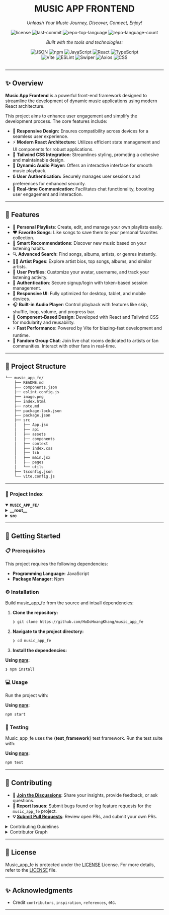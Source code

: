 <div id="top">

<!-- HEADER STYLE: CLASSIC -->
<div align="center">
	
# MUSIC APP FRONTEND

<em>Unleash Your Music Journey, Discover, Connect, Enjoy!</em>

<!-- BADGES -->
<img src="https://img.shields.io/github/license/HoDoHoangKhang/music_app_fe?style=flat&logo=opensourceinitiative&logoColor=white&color=0080ff" alt="license">
<img src="https://img.shields.io/github/last-commit/HoDoHoangKhang/music_app_fe?style=flat&logo=git&logoColor=white&color=0080ff" alt="last-commit">
<img src="https://img.shields.io/github/languages/top/HoDoHoangKhang/music_app_fe?style=flat&color=0080ff" alt="repo-top-language">
<img src="https://img.shields.io/github/languages/count/HoDoHoangKhang/music_app_fe?style=flat&color=0080ff" alt="repo-language-count">

<em>Built with the tools and technologies:</em>

<img src="https://img.shields.io/badge/JSON-000000.svg?style=flat&logo=JSON&logoColor=white" alt="JSON">
<img src="https://img.shields.io/badge/npm-CB3837.svg?style=flat&logo=npm&logoColor=white" alt="npm">
<img src="https://img.shields.io/badge/JavaScript-F7DF1E.svg?style=flat&logo=JavaScript&logoColor=black" alt="JavaScript">
<img src="https://img.shields.io/badge/React-61DAFB.svg?style=flat&logo=React&logoColor=black" alt="React">
<img src="https://img.shields.io/badge/TypeScript-3178C6.svg?style=flat&logo=TypeScript&logoColor=white" alt="TypeScript">
<br>
<img src="https://img.shields.io/badge/Vite-646CFF.svg?style=flat&logo=Vite&logoColor=white" alt="Vite">
<img src="https://img.shields.io/badge/ESLint-4B32C3.svg?style=flat&logo=ESLint&logoColor=white" alt="ESLint">
<img src="https://img.shields.io/badge/Swiper-6332F6.svg?style=flat&logo=Swiper&logoColor=white" alt="Swiper">
<img src="https://img.shields.io/badge/Axios-5A29E4.svg?style=flat&logo=Axios&logoColor=white" alt="Axios">
<img src="https://img.shields.io/badge/CSS-663399.svg?style=flat&logo=CSS&logoColor=white" alt="CSS">

</div>
<br>

---

## ✨ Overview

**Music App Frontend** is a powerful front-end framework designed to streamline the development of dynamic music applications using modern React architecture. 

This project aims to enhance user engagement and simplify the development process. The core features include:

- 🎨 **Responsive Design:** Ensures compatibility across devices for a seamless user experience.
- ⚡ **Modern React Architecture:** Utilizes efficient state management and UI components for robust applications.
- 🌈 **Tailwind CSS Integration:** Streamlines styling, promoting a cohesive and maintainable design.
- 🎵 **Dynamic Audio Player:** Offers an interactive interface for smooth music playback.
- 🔒 **User Authentication:** Securely manages user sessions and preferences for enhanced security.
- 💬 **Real-time Communication:** Facilitates chat functionality, boosting user engagement and interaction.

---

## 📌 Features
- 📂 **Personal Playlists**: Create, edit, and manage your own playlists easily.
- ❤️ **Favorite Songs**: Like songs to save them to your personal favorites collection.
- 🧠 **Smart Recommendations**: Discover new music based on your listening habits.
- 🔍 **Advanced Search**: Find songs, albums, artists, or genres instantly.
- 🧑‍🎤 **Artist Pages**: Explore artist bios, top songs, albums, and similar artists.
- 👤 **User Profiles**: Customize your avatar, username, and track your listening activity.
- 🔐 **Authentication**: Secure signup/login with token-based session management.
- 📱 **Responsive UI**: Fully optimized for desktop, tablet, and mobile devices.
- 🎧 **Built-in Audio Player**: Control playback with features like skip, shuffle, loop, volume, and progress bar.
- 🧩 **Component-Based Design**: Developed with React and Tailwind CSS for modularity and reusability.
- ⚡ **Fast Performance**: Powered by Vite for blazing-fast development and runtime.
- 💬 **Fandom Group Chat**: Join live chat rooms dedicated to artists or fan communities. Interact with other fans in real-time.
---

## 📁 Project Structure

```sh
└── music_app_fe/
    ├── README.md
    ├── components.json
    ├── eslint.config.js
    ├── image.png
    ├── index.html
    ├── note.md
    ├── package-lock.json
    ├── package.json
    ├── src
    │   ├── App.jsx
    │   ├── api
    │   ├── assets
    │   ├── components
    │   ├── context
    │   ├── index.css
    │   ├── lib
    │   ├── main.jsx
    │   ├── pages
    │   └── utils
    ├── tsconfig.json
    └── vite.config.js
```

---

### 📑 Project Index

<details open>
	<summary><b><code>MUSIC_APP_FE/</code></b></summary>
	<!-- __root__ Submodule -->
	<details>
		<summary><b>__root__</b></summary>
		<blockquote>
			<div class='directory-path' style='padding: 8px 0; color: #666;'>
				<code><b>⦿ __root__</b></code>
			<table style='width: 100%; border-collapse: collapse;'>
			<thead>
				<tr style='background-color: #f8f9fa;'>
					<th style='width: 30%; text-align: left; padding: 8px;'>File Name</th>
					<th style='text-align: left; padding: 8px;'>Summary</th>
				</tr>
			</thead>
				<tr style='border-bottom: 1px solid #eee;'>
					<td style='padding: 8px;'><b><a href='https://github.com/HoDoHoangKhang/music_app_fe/blob/master/index.html'>index.html</a></b></td>
					<td style='padding: 8px;'>- Serves as the foundational entry point for the Music App, establishing the essential HTML structure and metadata for the application<br>- It integrates the main JavaScript module, enabling dynamic functionality and rendering within the designated root element<br>- This setup facilitates a responsive user experience while ensuring compatibility across various devices, aligning with the overall architecture of the project.</td>
				</tr>
				<tr style='border-bottom: 1px solid #eee;'>
					<td style='padding: 8px;'><b><a href='https://github.com/HoDoHoangKhang/music_app_fe/blob/master/package.json'>package.json</a></b></td>
					<td style='padding: 8px;'>- Defines the configuration and dependencies for the movie-app project, facilitating a streamlined development process<br>- It establishes essential scripts for development, building, linting, and previewing the application<br>- By integrating various libraries and tools, it supports a modern React architecture, enhancing user interface components and ensuring efficient state management, ultimately contributing to a responsive and engaging movie browsing experience.</td>
				</tr>
				<tr style='border-bottom: 1px solid #eee;'>
					<td style='padding: 8px;'><b><a href='https://github.com/HoDoHoangKhang/music_app_fe/blob/master/tsconfig.json'>tsconfig.json</a></b></td>
					<td style='padding: 8px;'>- Facilitates TypeScript project configuration by defining compiler options that enhance module resolution<br>- Establishes a base URL for imports and sets up path aliases, allowing for cleaner and more manageable code organization within the source directory<br>- This structure supports scalability and maintainability across the entire codebase, streamlining development processes and improving overall project architecture.</td>
				</tr>
				<tr style='border-bottom: 1px solid #eee;'>
					<td style='padding: 8px;'><b><a href='https://github.com/HoDoHoangKhang/music_app_fe/blob/master/components.json'>components.json</a></b></td>
					<td style='padding: 8px;'>- Configuration settings define the projects structure and styling preferences, enabling a cohesive design and component organization<br>- By specifying styles, aliases for component paths, and integrating Tailwind CSS, it streamlines development and enhances maintainability<br>- Additionally, the inclusion of an icon library supports a consistent visual language across the application, contributing to a unified user experience within the overall architecture.</td>
				</tr>
				<tr style='border-bottom: 1px solid #eee;'>
					<td style='padding: 8px;'><b><a href='https://github.com/HoDoHoangKhang/music_app_fe/blob/master/vite.config.js'>vite.config.js</a></b></td>
					<td style='padding: 8px;'>- Configuration for Vite streamlines the development process by integrating React and Tailwind CSS into the project<br>- It establishes a clear alias for the source directory, enhancing module resolution and improving code organization<br>- This setup facilitates a modern front-end development experience, enabling efficient styling and component management while leveraging Vites fast build capabilities.</td>
				</tr>
				<tr style='border-bottom: 1px solid #eee;'>
					<td style='padding: 8px;'><b><a href='https://github.com/HoDoHoangKhang/music_app_fe/blob/master/package-lock.json'>package-lock.json</a></b></td>
					<td style='padding: 8px;'>- Maintain Dependency IntegrityIt captures the entire dependency tree, including all transitive dependencies, ensuring that every installation of the project results in the same dependency versions.-<strong>Facilitate CollaborationBy providing a consistent environment, it allows multiple developers to work on the project without encountering discrepancies in package versions.-</strong>Enhance PerformanceThe file optimizes the installation process by allowing package managers to skip resolution steps, leading to faster installations.In the context of the Movie Apps architecture, this file plays a vital role in supporting the overall functionality and stability of the application, which relies on various libraries and frameworks for its user interface, state management, and API interactions<br>- By locking down the dependencies, the project can focus on delivering a seamless movie browsing experience without the risk of unexpected behavior due to dependency updates.</td>
				</tr>
				<tr style='border-bottom: 1px solid #eee;'>
					<td style='padding: 8px;'><b><a href='https://github.com/HoDoHoangKhang/music_app_fe/blob/master/eslint.config.js'>eslint.config.js</a></b></td>
					<td style='padding: 8px;'>- Configures ESLint for a JavaScript and React project, ensuring code quality and consistency across the codebase<br>- It establishes rules and settings tailored for modern ECMAScript features and React version 18.3, while integrating plugins for React and hooks<br>- By ignoring specific directories and applying recommended rules, it enhances development efficiency and promotes best practices in component management and JSX usage.</td>
				</tr>
			</table>
		</blockquote>
	</details>
	<!-- src Submodule -->
	<details>
		<summary><b>src</b></summary>
		<blockquote>
			<div class='directory-path' style='padding: 8px 0; color: #666;'>
				<code><b>⦿ src</b></code>
			<table style='width: 100%; border-collapse: collapse;'>
			<thead>
				<tr style='background-color: #f8f9fa;'>
					<th style='width: 30%; text-align: left; padding: 8px;'>File Name</th>
					<th style='text-align: left; padding: 8px;'>Summary</th>
				</tr>
			</thead>
				<tr style='border-bottom: 1px solid #eee;'>
					<td style='padding: 8px;'><b><a href='https://github.com/HoDoHoangKhang/music_app_fe/blob/master/src/App.jsx'>App.jsx</a></b></td>
					<td style='padding: 8px;'>- App serves as the central component of the application, orchestrating the user interface and integrating various elements such as the header, sidebar, display area, and audio player<br>- It leverages context to manage audio playback, ensuring a seamless user experience<br>- The layout is designed to be responsive, allowing users to interact with audio tracks while maintaining an organized and visually appealing interface.</td>
				</tr>
				<tr style='border-bottom: 1px solid #eee;'>
					<td style='padding: 8px;'><b><a href='https://github.com/HoDoHoangKhang/music_app_fe/blob/master/src/index.css'>index.css</a></b></td>
					<td style='padding: 8px;'>- Defines a comprehensive styling foundation for the project, integrating Tailwind CSS and Radix UI themes to create a cohesive visual experience<br>- It establishes a set of CSS variables for light and dark themes, ensuring consistent design elements across the application<br>- Additionally, it customizes context menus and scrollbar styles, enhancing user interaction and accessibility within the overall architecture.</td>
				</tr>
				<tr style='border-bottom: 1px solid #eee;'>
					<td style='padding: 8px;'><b><a href='https://github.com/HoDoHoangKhang/music_app_fe/blob/master/src/main.jsx'>main.jsx</a></b></td>
					<td style='padding: 8px;'>- Sets up the main entry point for a React application, integrating essential routing and context providers<br>- It establishes a structured navigation system with routes for user authentication, including login and registration, while ensuring that access to the main application is protected<br>- This architecture promotes a modular approach, enhancing maintainability and scalability within the overall codebase.</td>
				</tr>
			</table>
			<!-- components Submodule -->
			<details>
				<summary><b>components</b></summary>
				<blockquote>
					<div class='directory-path' style='padding: 8px 0; color: #666;'>
						<code><b>⦿ src.components</b></code>
					<table style='width: 100%; border-collapse: collapse;'>
					<thead>
						<tr style='background-color: #f8f9fa;'>
							<th style='width: 30%; text-align: left; padding: 8px;'>File Name</th>
							<th style='text-align: left; padding: 8px;'>Summary</th>
						</tr>
					</thead>
						<tr style='border-bottom: 1px solid #eee;'>
							<td style='padding: 8px;'><b><a href='https://github.com/HoDoHoangKhang/music_app_fe/blob/master/src/components/Player.jsx'>Player.jsx</a></b></td>
							<td style='padding: 8px;'>- Player component serves as the interactive audio player interface within the application, enabling users to control playback of music tracks<br>- It displays track information, provides playback controls such as play, pause, next, and previous, and allows users to adjust volume and seek through the track<br>- By utilizing context for state management, it seamlessly integrates with the overall architecture, enhancing user experience in music playback.</td>
						</tr>
						<tr style='border-bottom: 1px solid #eee;'>
							<td style='padding: 8px;'><b><a href='https://github.com/HoDoHoangKhang/music_app_fe/blob/master/src/components/ArtistItem.jsx'>ArtistItem.jsx</a></b></td>
							<td style='padding: 8px;'>- ArtistItem serves as a reusable component within the project, designed to display individual artist profiles<br>- It enhances user interaction by allowing navigation to detailed artist pages upon clicking the displayed avatar and name<br>- This component contributes to the overall user experience by presenting artist information in a visually appealing manner, while maintaining a consistent design across the application.</td>
						</tr>
						<tr style='border-bottom: 1px solid #eee;'>
							<td style='padding: 8px;'><b><a href='https://github.com/HoDoHoangKhang/music_app_fe/blob/master/src/components/Navbar.jsx'>Navbar.jsx</a></b></td>
							<td style='padding: 8px;'>- Navbar component facilitates user navigation by displaying a list of categories<br>- It allows users to select an active category, dynamically updating its appearance based on the current selection<br>- This enhances the overall user experience by providing clear visual feedback and easy access to different sections of the application, contributing to a well-structured and intuitive interface within the project’s architecture.</td>
						</tr>
						<tr style='border-bottom: 1px solid #eee;'>
							<td style='padding: 8px;'><b><a href='https://github.com/HoDoHoangKhang/music_app_fe/blob/master/src/components/SongItem.jsx'>SongItem.jsx</a></b></td>
							<td style='padding: 8px;'>- SongItem serves as a dynamic component within the music application, enabling users to interact with individual songs<br>- It facilitates song playback, displays contextual options for liking songs, and allows users to add songs to playlists<br>- Additionally, it provides navigation to artist profiles, enhancing user engagement and experience within the overall music platform architecture.</td>
						</tr>
						<tr style='border-bottom: 1px solid #eee;'>
							<td style='padding: 8px;'><b><a href='https://github.com/HoDoHoangKhang/music_app_fe/blob/master/src/components/SongRow.jsx'>SongRow.jsx</a></b></td>
							<td style='padding: 8px;'>- Renders a visually appealing row for each song in a music application, displaying essential details such as the song title, artist, album title, release date, and duration<br>- Integrates with the PlayerContext to enable playback functionality when a song is clicked, enhancing user interaction and experience within the overall architecture of the application.</td>
						</tr>
						<tr style='border-bottom: 1px solid #eee;'>
							<td style='padding: 8px;'><b><a href='https://github.com/HoDoHoangKhang/music_app_fe/blob/master/src/components/AlbumItem.jsx'>AlbumItem.jsx</a></b></td>
							<td style='padding: 8px;'>- AlbumItem serves as a visual component within the project, showcasing individual album details such as name and image<br>- It enhances user interaction by enabling navigation to specific album pages upon clicking<br>- The design incorporates a play button that appears on hover, inviting users to engage further with the content<br>- Overall, it contributes to a dynamic and user-friendly interface in the broader application architecture.</td>
						</tr>
						<tr style='border-bottom: 1px solid #eee;'>
							<td style='padding: 8px;'><b><a href='https://github.com/HoDoHoangKhang/music_app_fe/blob/master/src/components/Header.jsx'>Header.jsx</a></b></td>
							<td style='padding: 8px;'>- Header component serves as a navigational and interactive element within the application, providing users with essential functionalities such as home navigation, search capabilities, and user account management<br>- It integrates user context for personalized experiences, allowing for actions like logging out and accessing account settings<br>- This component enhances user engagement and streamlines navigation, contributing to the overall user interface of the project.</td>
						</tr>
						<tr style='border-bottom: 1px solid #eee;'>
							<td style='padding: 8px;'><b><a href='https://github.com/HoDoHoangKhang/music_app_fe/blob/master/src/components/Title.jsx'>Title.jsx</a></b></td>
							<td style='padding: 8px;'>- Provides a user interface component that displays a title and a button for additional actions<br>- Positioned within the broader project architecture, this component enhances user interaction by allowing users to view more content seamlessly<br>- Its design promotes a clean and organized layout, contributing to an intuitive user experience while maintaining a cohesive aesthetic across the application.</td>
						</tr>
					</table>
					<!-- Sidebar Submodule -->
					<details>
						<summary><b>Sidebar</b></summary>
						<blockquote>
							<div class='directory-path' style='padding: 8px 0; color: #666;'>
								<code><b>⦿ src.components.Sidebar</b></code>
							<table style='width: 100%; border-collapse: collapse;'>
							<thead>
								<tr style='background-color: #f8f9fa;'>
									<th style='width: 30%; text-align: left; padding: 8px;'>File Name</th>
									<th style='text-align: left; padding: 8px;'>Summary</th>
								</tr>
							</thead>
								<tr style='border-bottom: 1px solid #eee;'>
									<td style='padding: 8px;'><b><a href='https://github.com/HoDoHoangKhang/music_app_fe/blob/master/src/components/Sidebar/index.jsx'>index.jsx</a></b></td>
									<td style='padding: 8px;'>- MusicSidebar serves as a dedicated component within the project, providing a user-friendly interface for navigating music library categories and items<br>- By managing the active category and item states, it enhances user interaction and experience<br>- Positioned within the broader application architecture, it contributes to the overall functionality of the music management system, ensuring seamless access to playlists and other library features.</td>
								</tr>
								<tr style='border-bottom: 1px solid #eee;'>
									<td style='padding: 8px;'><b><a href='https://github.com/HoDoHoangKhang/music_app_fe/blob/master/src/components/Sidebar/SidebarHeader.jsx'>SidebarHeader.jsx</a></b></td>
									<td style='padding: 8px;'>- SidebarHeader serves as a dynamic component within the application, providing users with an organized interface to navigate their library<br>- It features a search functionality for chats and a menu for creating playlists, enhancing user engagement<br>- By integrating category navigation through the Navbar, it ensures seamless access to various content types, contributing to an intuitive user experience in the overall codebase architecture.</td>
								</tr>
								<tr style='border-bottom: 1px solid #eee;'>
									<td style='padding: 8px;'><b><a href='https://github.com/HoDoHoangKhang/music_app_fe/blob/master/src/components/Sidebar/LibraryItem.jsx'>LibraryItem.jsx</a></b></td>
									<td style='padding: 8px;'>- LibraryItem serves as a visual component within the sidebar of the application, displaying various media items such as playlists, artists, podcasts, and singles<br>- It enhances user interaction by providing dynamic icons and labels based on the item type, while also allowing for selection feedback through active state styling<br>- This component contributes to a cohesive and engaging user experience in navigating the media library.</td>
								</tr>
								<tr style='border-bottom: 1px solid #eee;'>
									<td style='padding: 8px;'><b><a href='https://github.com/HoDoHoangKhang/music_app_fe/blob/master/src/components/Sidebar/LibraryItems.jsx'>LibraryItems.jsx</a></b></td>
									<td style='padding: 8px;'>- LibraryItems serves as a dynamic component within the project, rendering a list of music-related entries such as playlists, artists, and singles<br>- It facilitates user interaction by highlighting the currently active item and allowing users to select different entries, thereby enhancing the overall user experience in navigating the music library<br>- This component plays a crucial role in the sidebar architecture, contributing to the applications functionality and aesthetic.</td>
								</tr>
							</table>
						</blockquote>
					</details>
					<!-- ui Submodule -->
					<details>
						<summary><b>ui</b></summary>
						<blockquote>
							<div class='directory-path' style='padding: 8px 0; color: #666;'>
								<code><b>⦿ src.components.ui</b></code>
							<table style='width: 100%; border-collapse: collapse;'>
							<thead>
								<tr style='background-color: #f8f9fa;'>
									<th style='width: 30%; text-align: left; padding: 8px;'>File Name</th>
									<th style='text-align: left; padding: 8px;'>Summary</th>
								</tr>
							</thead>
								<tr style='border-bottom: 1px solid #eee;'>
									<td style='padding: 8px;'><b><a href='https://github.com/HoDoHoangKhang/music_app_fe/blob/master/src/components/ui/resizable.tsx'>resizable.tsx</a></b></td>
									<td style='padding: 8px;'>- Provides a set of React components for creating resizable panels within a user interface<br>- The ResizablePanelGroup organizes multiple panels, while ResizablePanel defines individual panels<br>- ResizableHandle facilitates user interaction for resizing, enhancing the overall flexibility and usability of the layout<br>- This functionality is essential for applications requiring dynamic content arrangement, contributing to a more responsive and user-friendly experience.</td>
								</tr>
							</table>
						</blockquote>
					</details>
				</blockquote>
			</details>
			<!-- utils Submodule -->
			<details>
				<summary><b>utils</b></summary>
				<blockquote>
					<div class='directory-path' style='padding: 8px 0; color: #666;'>
						<code><b>⦿ src.utils</b></code>
					<table style='width: 100%; border-collapse: collapse;'>
					<thead>
						<tr style='background-color: #f8f9fa;'>
							<th style='width: 30%; text-align: left; padding: 8px;'>File Name</th>
							<th style='text-align: left; padding: 8px;'>Summary</th>
						</tr>
					</thead>
						<tr style='border-bottom: 1px solid #eee;'>
							<td style='padding: 8px;'><b><a href='https://github.com/HoDoHoangKhang/music_app_fe/blob/master/src/utils/format.jsx'>format.jsx</a></b></td>
							<td style='padding: 8px;'>- Utility functions enhance the overall functionality of the codebase by providing essential formatting capabilities<br>- They convert durations from seconds to a user-friendly format, calculate the total duration of a list of songs, and format user names into a full name<br>- These features contribute to a more intuitive user experience, ensuring that time-related data and user information are presented clearly and effectively throughout the application.</td>
						</tr>
					</table>
				</blockquote>
			</details>
			<!-- api Submodule -->
			<details>
				<summary><b>api</b></summary>
				<blockquote>
					<div class='directory-path' style='padding: 8px 0; color: #666;'>
						<code><b>⦿ src.api</b></code>
					<table style='width: 100%; border-collapse: collapse;'>
					<thead>
						<tr style='background-color: #f8f9fa;'>
							<th style='width: 30%; text-align: left; padding: 8px;'>File Name</th>
							<th style='text-align: left; padding: 8px;'>Summary</th>
						</tr>
					</thead>
						<tr style='border-bottom: 1px solid #eee;'>
							<td style='padding: 8px;'><b><a href='https://github.com/HoDoHoangKhang/music_app_fe/blob/master/src/api/userService.jsx'>userService.jsx</a></b></td>
							<td style='padding: 8px;'>- UserService facilitates interactions with the user-related API, enabling the retrieval of artists, their songs, albums, and detailed information<br>- It also manages follow status and allows users to toggle their follow preferences for artists<br>- By providing these functionalities, it enhances user engagement and interaction within the broader application architecture focused on music discovery and social connectivity.</td>
						</tr>
						<tr style='border-bottom: 1px solid #eee;'>
							<td style='padding: 8px;'><b><a href='https://github.com/HoDoHoangKhang/music_app_fe/blob/master/src/api/authService.jsx'>authService.jsx</a></b></td>
							<td style='padding: 8px;'>- AuthService manages authentication processes within the application, focusing on token management and API request handling<br>- It facilitates the refreshing of access tokens, ensuring users remain authenticated without interruption<br>- Additionally, it automatically attaches tokens to API requests and handles authentication failures by prompting users to log in again, thereby enhancing the overall user experience and security of the application.</td>
						</tr>
						<tr style='border-bottom: 1px solid #eee;'>
							<td style='padding: 8px;'><b><a href='https://github.com/HoDoHoangKhang/music_app_fe/blob/master/src/api/musicService.jsx'>musicService.jsx</a></b></td>
							<td style='padding: 8px;'>- MusicService provides a set of functions to interact with a music API, enabling the retrieval of albums, songs, and user playlists<br>- It facilitates actions such as liking or unliking songs and albums, as well as checking their like statuses<br>- This service acts as a bridge between the frontend and backend, ensuring seamless access to music-related data within the overall project architecture.</td>
						</tr>
					</table>
				</blockquote>
			</details>
			<!-- lib Submodule -->
			<details>
				<summary><b>lib</b></summary>
				<blockquote>
					<div class='directory-path' style='padding: 8px 0; color: #666;'>
						<code><b>⦿ src.lib</b></code>
					<table style='width: 100%; border-collapse: collapse;'>
					<thead>
						<tr style='background-color: #f8f9fa;'>
							<th style='width: 30%; text-align: left; padding: 8px;'>File Name</th>
							<th style='text-align: left; padding: 8px;'>Summary</th>
						</tr>
					</thead>
						<tr style='border-bottom: 1px solid #eee;'>
							<td style='padding: 8px;'><b><a href='https://github.com/HoDoHoangKhang/music_app_fe/blob/master/src/lib/utils.ts'>utils.ts</a></b></td>
							<td style='padding: 8px;'>- Utility functions streamline the process of combining and managing CSS class names within the project<br>- By leveraging the capabilities of clsx and tailwind-merge, the cn function enhances the flexibility and efficiency of styling components, ensuring that class names are applied correctly and without conflicts<br>- This contributes to a cleaner and more maintainable codebase architecture, ultimately improving the overall user interface experience.</td>
						</tr>
					</table>
				</blockquote>
			</details>
			<!-- pages Submodule -->
			<details>
				<summary><b>pages</b></summary>
				<blockquote>
					<div class='directory-path' style='padding: 8px 0; color: #666;'>
						<code><b>⦿ src.pages</b></code>
					<table style='width: 100%; border-collapse: collapse;'>
					<thead>
						<tr style='background-color: #f8f9fa;'>
							<th style='width: 30%; text-align: left; padding: 8px;'>File Name</th>
							<th style='text-align: left; padding: 8px;'>Summary</th>
						</tr>
					</thead>
						<tr style='border-bottom: 1px solid #eee;'>
							<td style='padding: 8px;'><b><a href='https://github.com/HoDoHoangKhang/music_app_fe/blob/master/src/pages/Display.jsx'>Display.jsx</a></b></td>
							<td style='padding: 8px;'>- Facilitates the dynamic rendering of various components within a music application, adapting the display based on the current route<br>- It manages background styling based on album selection and ensures a seamless user experience by integrating multiple views such as Home, Album, Artist, and more<br>- This component serves as a central hub for navigation and visual consistency across the application.</td>
						</tr>
					</table>
					<!-- Chat Submodule -->
					<details>
						<summary><b>Chat</b></summary>
						<blockquote>
							<div class='directory-path' style='padding: 8px 0; color: #666;'>
								<code><b>⦿ src.pages.Chat</b></code>
							<table style='width: 100%; border-collapse: collapse;'>
							<thead>
								<tr style='background-color: #f8f9fa;'>
									<th style='width: 30%; text-align: left; padding: 8px;'>File Name</th>
									<th style='text-align: left; padding: 8px;'>Summary</th>
								</tr>
							</thead>
								<tr style='border-bottom: 1px solid #eee;'>
									<td style='padding: 8px;'><b><a href='https://github.com/HoDoHoangKhang/music_app_fe/blob/master/src/pages/Chat/index.jsx'>index.jsx</a></b></td>
									<td style='padding: 8px;'>- Chat component facilitates real-time communication within a group setting, providing an intuitive interface for users to send and receive messages<br>- It features a dynamic header displaying group information, a scrollable message area for conversation history, and an input section for composing new messages or sharing media<br>- This component enhances user engagement by integrating interactive elements and a visually appealing design, contributing to the overall architecture of the application.</td>
								</tr>
							</table>
						</blockquote>
					</details>
					<!-- Liked Submodule -->
					<details>
						<summary><b>Liked</b></summary>
						<blockquote>
							<div class='directory-path' style='padding: 8px 0; color: #666;'>
								<code><b>⦿ src.pages.Liked</b></code>
							<table style='width: 100%; border-collapse: collapse;'>
							<thead>
								<tr style='background-color: #f8f9fa;'>
									<th style='width: 30%; text-align: left; padding: 8px;'>File Name</th>
									<th style='text-align: left; padding: 8px;'>Summary</th>
								</tr>
							</thead>
								<tr style='border-bottom: 1px solid #eee;'>
									<td style='padding: 8px;'><b><a href='https://github.com/HoDoHoangKhang/music_app_fe/blob/master/src/pages/Liked/index.jsx'>index.jsx</a></b></td>
									<td style='padding: 8px;'>- Displays a user-friendly interface for the Liked Songs playlist within the application<br>- It showcases a visually appealing header with playlist details and a placeholder for song listings<br>- The component is designed to enhance user engagement by highlighting favorite tracks, while also providing a structure for future song data integration and interaction features, contributing to the overall music experience of the platform.</td>
								</tr>
							</table>
						</blockquote>
					</details>
					<!-- Profile Submodule -->
					<details>
						<summary><b>Profile</b></summary>
						<blockquote>
							<div class='directory-path' style='padding: 8px 0; color: #666;'>
								<code><b>⦿ src.pages.Profile</b></code>
							<table style='width: 100%; border-collapse: collapse;'>
							<thead>
								<tr style='background-color: #f8f9fa;'>
									<th style='width: 30%; text-align: left; padding: 8px;'>File Name</th>
									<th style='text-align: left; padding: 8px;'>Summary</th>
								</tr>
							</thead>
								<tr style='border-bottom: 1px solid #eee;'>
									<td style='padding: 8px;'><b><a href='https://github.com/HoDoHoangKhang/music_app_fe/blob/master/src/pages/Profile/index.jsx'>index.jsx</a></b></td>
									<td style='padding: 8px;'>- Profile component serves as a user interface for displaying a users profile, including their playlists and followed artists<br>- It fetches and showcases songs from an API, enhancing user engagement through dynamic content<br>- Integrated with the PlayerContext, it allows for seamless interaction with music playback features, contributing to a cohesive user experience within the broader application architecture.</td>
								</tr>
							</table>
						</blockquote>
					</details>
					<!-- Album Submodule -->
					<details>
						<summary><b>Album</b></summary>
						<blockquote>
							<div class='directory-path' style='padding: 8px 0; color: #666;'>
								<code><b>⦿ src.pages.Album</b></code>
							<table style='width: 100%; border-collapse: collapse;'>
							<thead>
								<tr style='background-color: #f8f9fa;'>
									<th style='width: 30%; text-align: left; padding: 8px;'>File Name</th>
									<th style='text-align: left; padding: 8px;'>Summary</th>
								</tr>
							</thead>
								<tr style='border-bottom: 1px solid #eee;'>
									<td style='padding: 8px;'><b><a href='https://github.com/HoDoHoangKhang/music_app_fe/blob/master/src/pages/Album/index.jsx'>index.jsx</a></b></td>
									<td style='padding: 8px;'>- Displays the album details and associated songs for a specific album based on the album ID retrieved from the URL<br>- It fetches album information and song data, presenting them in a user-friendly layout<br>- Users can view the album cover, title, artist information, and song list, enhancing the overall experience of exploring music within the application.</td>
								</tr>
								<tr style='border-bottom: 1px solid #eee;'>
									<td style='padding: 8px;'><b><a href='https://github.com/HoDoHoangKhang/music_app_fe/blob/master/src/pages/Album/AlbumDetail.jsx'>AlbumDetail.jsx</a></b></td>
									<td style='padding: 8px;'>- AlbumDetail component serves as a visual representation of an albums key information within the application<br>- It displays the album cover, title, artist details, total songs, duration, and artist avatar, creating an engaging user interface<br>- This component enhances the overall user experience by providing essential album insights in a structured and visually appealing manner, contributing to the projects focus on music discovery and exploration.</td>
								</tr>
							</table>
						</blockquote>
					</details>
					<!-- Settings Submodule -->
					<details>
						<summary><b>Settings</b></summary>
						<blockquote>
							<div class='directory-path' style='padding: 8px 0; color: #666;'>
								<code><b>⦿ src.pages.Settings</b></code>
							<table style='width: 100%; border-collapse: collapse;'>
							<thead>
								<tr style='background-color: #f8f9fa;'>
									<th style='width: 30%; text-align: left; padding: 8px;'>File Name</th>
									<th style='text-align: left; padding: 8px;'>Summary</th>
								</tr>
							</thead>
								<tr style='border-bottom: 1px solid #eee;'>
									<td style='padding: 8px;'><b><a href='https://github.com/HoDoHoangKhang/music_app_fe/blob/master/src/pages/Settings/index.jsx'>index.jsx</a></b></td>
									<td style='padding: 8px;'>- Settings component facilitates user customization within the application, allowing users to manage their profile and preferences<br>- It provides options for notifications, explicit content, language selection, audio quality, and theme color<br>- By enabling these features, users can tailor their experience to better suit their needs, enhancing overall engagement and satisfaction with the platform.</td>
								</tr>
							</table>
						</blockquote>
					</details>
					<!-- Artist Submodule -->
					<details>
						<summary><b>Artist</b></summary>
						<blockquote>
							<div class='directory-path' style='padding: 8px 0; color: #666;'>
								<code><b>⦿ src.pages.Artist</b></code>
							<table style='width: 100%; border-collapse: collapse;'>
							<thead>
								<tr style='background-color: #f8f9fa;'>
									<th style='width: 30%; text-align: left; padding: 8px;'>File Name</th>
									<th style='text-align: left; padding: 8px;'>Summary</th>
								</tr>
							</thead>
								<tr style='border-bottom: 1px solid #eee;'>
									<td style='padding: 8px;'><b><a href='https://github.com/HoDoHoangKhang/music_app_fe/blob/master/src/pages/Artist/index.jsx'>index.jsx</a></b></td>
									<td style='padding: 8px;'>- Artist component serves as a dynamic interface for displaying detailed information about a specific artist, including their songs, albums, and related artists<br>- It fetches relevant data based on the artists ID from the URL, ensuring a smooth user experience with scroll functionality<br>- By integrating various components, it enhances the overall architecture of the application, providing users with an engaging way to explore artist-related content.</td>
								</tr>
								<tr style='border-bottom: 1px solid #eee;'>
									<td style='padding: 8px;'><b><a href='https://github.com/HoDoHoangKhang/music_app_fe/blob/master/src/pages/Artist/ArtistDetail.jsx'>ArtistDetail.jsx</a></b></td>
									<td style='padding: 8px;'>- ArtistDetail component serves as a dynamic interface for displaying detailed information about a specific artist, including their name, monthly listeners, and verification status<br>- It allows users to follow or unfollow the artist, reflecting real-time follow status updates<br>- The component enhances user engagement by integrating visual elements and interactive buttons, contributing to the overall user experience within the application.</td>
								</tr>
							</table>
						</blockquote>
					</details>
					<!-- Premium Submodule -->
					<details>
						<summary><b>Premium</b></summary>
						<blockquote>
							<div class='directory-path' style='padding: 8px 0; color: #666;'>
								<code><b>⦿ src.pages.Premium</b></code>
							<table style='width: 100%; border-collapse: collapse;'>
							<thead>
								<tr style='background-color: #f8f9fa;'>
									<th style='width: 30%; text-align: left; padding: 8px;'>File Name</th>
									<th style='text-align: left; padding: 8px;'>Summary</th>
								</tr>
							</thead>
								<tr style='border-bottom: 1px solid #eee;'>
									<td style='padding: 8px;'><b><a href='https://github.com/HoDoHoangKhang/music_app_fe/blob/master/src/pages/Premium/index.jsx'>index.jsx</a></b></td>
									<td style='padding: 8px;'>- Showcases the Premium subscription offerings for a music streaming service, emphasizing the benefits and features available to users<br>- It presents a visually appealing layout that highlights promotional offers, affordable plans, and a comparison between free and premium services<br>- This component plays a crucial role in driving user engagement and conversions by clearly communicating the value of upgrading to a premium experience.</td>
								</tr>
							</table>
						</blockquote>
					</details>
					<!-- Ath Submodule -->
					<details>
						<summary><b>Ath</b></summary>
						<blockquote>
							<div class='directory-path' style='padding: 8px 0; color: #666;'>
								<code><b>⦿ src.pages.Ath</b></code>
							<table style='width: 100%; border-collapse: collapse;'>
							<thead>
								<tr style='background-color: #f8f9fa;'>
									<th style='width: 30%; text-align: left; padding: 8px;'>File Name</th>
									<th style='text-align: left; padding: 8px;'>Summary</th>
								</tr>
							</thead>
								<tr style='border-bottom: 1px solid #eee;'>
									<td style='padding: 8px;'><b><a href='https://github.com/HoDoHoangKhang/music_app_fe/blob/master/src/pages/Ath/ProtectedRoute.jsx'>ProtectedRoute.jsx</a></b></td>
									<td style='padding: 8px;'>- Facilitates user authentication by ensuring that only authenticated users can access specific routes within the application<br>- If a user is not logged in, it redirects them to the login page, thereby enhancing security and user experience<br>- This component plays a crucial role in the overall architecture by protecting sensitive areas of the application from unauthorized access.</td>
								</tr>
								<tr style='border-bottom: 1px solid #eee;'>
									<td style='padding: 8px;'><b><a href='https://github.com/HoDoHoangKhang/music_app_fe/blob/master/src/pages/Ath/Login.jsx'>Login.jsx</a></b></td>
									<td style='padding: 8px;'>- Facilitates user authentication by providing a login interface that captures username and password inputs<br>- Upon successful login, it stores user credentials and tokens in local storage, updates the user context, and redirects to the home page<br>- Additionally, it checks for existing user sessions to prevent logged-in users from accessing the login page, ensuring a seamless user experience within the application.</td>
								</tr>
								<tr style='border-bottom: 1px solid #eee;'>
									<td style='padding: 8px;'><b><a href='https://github.com/HoDoHoangKhang/music_app_fe/blob/master/src/pages/Ath/Register.jsx'>Register.jsx</a></b></td>
									<td style='padding: 8px;'>- Register component facilitates user account creation within the Spotify Clone application<br>- It provides a user-friendly interface for entering personal details such as name, email, and password, while ensuring a visually appealing design<br>- By integrating form validation and password visibility toggles, it enhances user experience and security, ultimately contributing to the overall functionality and accessibility of the application.</td>
								</tr>
							</table>
						</blockquote>
					</details>
					<!-- Home Submodule -->
					<details>
						<summary><b>Home</b></summary>
						<blockquote>
							<div class='directory-path' style='padding: 8px 0; color: #666;'>
								<code><b>⦿ src.pages.Home</b></code>
							<table style='width: 100%; border-collapse: collapse;'>
							<thead>
								<tr style='background-color: #f8f9fa;'>
									<th style='width: 30%; text-align: left; padding: 8px;'>File Name</th>
									<th style='text-align: left; padding: 8px;'>Summary</th>
								</tr>
							</thead>
								<tr style='border-bottom: 1px solid #eee;'>
									<td style='padding: 8px;'><b><a href='https://github.com/HoDoHoangKhang/music_app_fe/blob/master/src/pages/Home/index.jsx'>index.jsx</a></b></td>
									<td style='padding: 8px;'>- Home component serves as the main entry point for the applications music and podcast features<br>- It fetches and displays a curated list of albums and songs, allowing users to navigate through different categories<br>- By integrating a navigation bar and showcasing featured charts, it enhances user engagement and provides a seamless experience for exploring audio content within the broader project architecture.</td>
								</tr>
								<tr style='border-bottom: 1px solid #eee;'>
									<td style='padding: 8px;'><b><a href='https://github.com/HoDoHoangKhang/music_app_fe/blob/master/src/pages/Home/Feature.jsx'>Feature.jsx</a></b></td>
									<td style='padding: 8px;'>- Showcases a dynamic feature section that highlights various artists through an engaging carousel interface<br>- By fetching artist data from an API, it presents visually appealing slides with images, social media links, and interactive buttons for playing music and following artists<br>- This component enhances user experience by providing a visually rich and interactive way to discover and engage with featured artists within the application.</td>
								</tr>
							</table>
						</blockquote>
					</details>
					<!-- Playlist Submodule -->
					<details>
						<summary><b>Playlist</b></summary>
						<blockquote>
							<div class='directory-path' style='padding: 8px 0; color: #666;'>
								<code><b>⦿ src.pages.Playlist</b></code>
							<table style='width: 100%; border-collapse: collapse;'>
							<thead>
								<tr style='background-color: #f8f9fa;'>
									<th style='width: 30%; text-align: left; padding: 8px;'>File Name</th>
									<th style='text-align: left; padding: 8px;'>Summary</th>
								</tr>
							</thead>
								<tr style='border-bottom: 1px solid #eee;'>
									<td style='padding: 8px;'><b><a href='https://github.com/HoDoHoangKhang/music_app_fe/blob/master/src/pages/Playlist/index.jsx'>index.jsx</a></b></td>
									<td style='padding: 8px;'>- Displays a users playlist by fetching details based on the playlist ID from the URL<br>- It presents the playlists cover image, title, creator, total songs, and duration, while rendering individual songs in a structured format<br>- The component enhances user interaction with play and options buttons, contributing to a seamless music browsing experience within the overall application architecture.</td>
								</tr>
								<tr style='border-bottom: 1px solid #eee;'>
									<td style='padding: 8px;'><b><a href='https://github.com/HoDoHoangKhang/music_app_fe/blob/master/src/pages/Playlist/PlaylistDetail.jsx'>PlaylistDetail.jsx</a></b></td>
									<td style='padding: 8px;'>- Displays detailed information about a music playlist, including the cover image, title, artist name, total number of songs, total duration, and artist avatar<br>- This component enhances the user interface by presenting essential playlist attributes in a visually appealing format, contributing to an engaging user experience within the overall application architecture focused on music discovery and interaction.</td>
								</tr>
							</table>
						</blockquote>
					</details>
				</blockquote>
			</details>
			<!-- context Submodule -->
			<details>
				<summary><b>context</b></summary>
				<blockquote>
					<div class='directory-path' style='padding: 8px 0; color: #666;'>
						<code><b>⦿ src.context</b></code>
					<table style='width: 100%; border-collapse: collapse;'>
					<thead>
						<tr style='background-color: #f8f9fa;'>
							<th style='width: 30%; text-align: left; padding: 8px;'>File Name</th>
							<th style='text-align: left; padding: 8px;'>Summary</th>
						</tr>
					</thead>
						<tr style='border-bottom: 1px solid #eee;'>
							<td style='padding: 8px;'><b><a href='https://github.com/HoDoHoangKhang/music_app_fe/blob/master/src/context/UserContext.jsx'>UserContext.jsx</a></b></td>
							<td style='padding: 8px;'>- UserContextProvider establishes a context for managing user data within the application<br>- It retrieves user information from a backend API based on a stored user ID, enabling seamless access to user details throughout the component tree<br>- This context enhances the overall architecture by promoting a centralized state management approach, ensuring that user-related data is consistently available and easily modifiable across various components.</td>
						</tr>
						<tr style='border-bottom: 1px solid #eee;'>
							<td style='padding: 8px;'><b><a href='https://github.com/HoDoHoangKhang/music_app_fe/blob/master/src/context/PlayerContext.jsx'>PlayerContext.jsx</a></b></td>
							<td style='padding: 8px;'>- PlayerContextProvider serves as a central hub for managing audio playback and song data within the application<br>- It facilitates functionalities such as playing, pausing, and navigating through tracks, while also handling volume control and song fetching from an API<br>- By providing a context for these features, it enables seamless integration and state management across the components that consume this context, enhancing the overall user experience in the music player application.</td>
						</tr>
					</table>
				</blockquote>
			</details>
		</blockquote>
	</details>
</details>

---

## 🚀 Getting Started

### 📋 Prerequisites

This project requires the following dependencies:

- **Programming Language:** JavaScript
- **Package Manager:** Npm

### ⚙️ Installation

Build music_app_fe from the source and intsall dependencies:

1. **Clone the repository:**

    ```sh
    ❯ git clone https://github.com/HoDoHoangKhang/music_app_fe
    ```

2. **Navigate to the project directory:**

    ```sh
    ❯ cd music_app_fe
    ```

3. **Install the dependencies:**

**Using [npm](https://www.npmjs.com/):**

```sh
❯ npm install
```

### 💻 Usage

Run the project with:

**Using [npm](https://www.npmjs.com/):**

```sh
npm start
```

### 🧪 Testing

Music_app_fe uses the {__test_framework__} test framework. Run the test suite with:

**Using [npm](https://www.npmjs.com/):**

```sh
npm test
```

---

## 🤝 Contributing

- **💬 [Join the Discussions](https://github.com/HoDoHoangKhang/music_app_fe/discussions)**: Share your insights, provide feedback, or ask questions.
- **🐛 [Report Issues](https://github.com/HoDoHoangKhang/music_app_fe/issues)**: Submit bugs found or log feature requests for the `music_app_fe` project.
- **💡 [Submit Pull Requests](https://github.com/HoDoHoangKhang/music_app_fe/blob/main/CONTRIBUTING.md)**: Review open PRs, and submit your own PRs.

<details closed>
<summary>Contributing Guidelines</summary>

1. **Fork the Repository**: Start by forking the project repository to your github account.
2. **Clone Locally**: Clone the forked repository to your local machine using a git client.
   ```sh
   git clone https://github.com/HoDoHoangKhang/music_app_fe
   ```
3. **Create a New Branch**: Always work on a new branch, giving it a descriptive name.
   ```sh
   git checkout -b new-feature-x
   ```
4. **Make Your Changes**: Develop and test your changes locally.
5. **Commit Your Changes**: Commit with a clear message describing your updates.
   ```sh
   git commit -m 'Implemented new feature x.'
   ```
6. **Push to github**: Push the changes to your forked repository.
   ```sh
   git push origin new-feature-x
   ```
7. **Submit a Pull Request**: Create a PR against the original project repository. Clearly describe the changes and their motivations.
8. **Review**: Once your PR is reviewed and approved, it will be merged into the main branch. Congratulations on your contribution!
</details>

<details closed>
<summary>Contributor Graph</summary>
<br>
<p align="left">
   <a href="https://github.com{/HoDoHoangKhang/music_app_fe/}graphs/contributors">
      <img src="https://contrib.rocks/image?repo=HoDoHoangKhang/music_app_fe">
   </a>
</p>
</details>

---

## 📜 License

Music_app_fe is protected under the [LICENSE](https://choosealicense.com/licenses) License. For more details, refer to the [LICENSE](https://choosealicense.com/licenses/) file.

---

## ✨ Acknowledgments

- Credit `contributors`, `inspiration`, `references`, etc.

---
